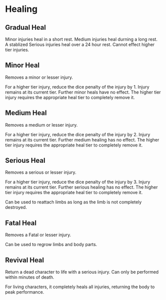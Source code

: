 # Healing

## Gradual Heal

Minor injuries heal in a short rest. Medium injuries heal durning a long rest. A stablized Serious injuries heal over a 24 hour rest. Cannot effect higher tier injuries.

## Minor Heal

Removes a minor or lesser injury.

For a higher tier injury, reduce the dice penalty of the injury by 1. Injury remains at its current tier. Further minor heals have no effect. The higher tier injury requires the appropriate heal tier to completely remove it.

## Medium Heal

Removes a medium or lesser injury.

For a higher tier injury, reduce the dice penalty of the injury by 2. Injury remains at its current tier. Further medium healing  has no effect. The higher tier injury requires the appropriate heal tier to completely remove it.

## Serious Heal

Removes a serious or lesser injury.

For a higher tier injury, reduce the dice penalty of the injury by 3. Injury remains at its current tier. Further serious healing has no effect. The higher tier injury requires the appropriate heal tier to completely remove it.

Can be used to reattach limbs as long as the limb is not completely destroyed.

## Fatal Heal

Removes a Fatal or lesser injury.

Can be used to regrow limbs and body parts.

## Revival Heal

Return a dead character to life with a serious injury. Can only be performed within minutes of death.

For living characters, it completely heals all injuries, returning the body to peak performance.
